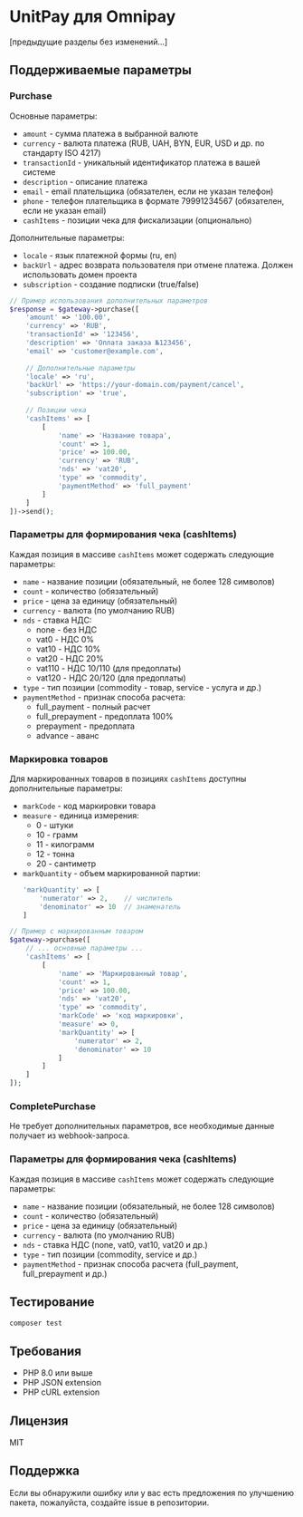 # UnitPay для Omnipay

[предыдущие разделы без изменений...]

## Поддерживаемые параметры

### Purchase

Основные параметры:
* `amount` - сумма платежа в выбранной валюте
* `currency` - валюта платежа (RUB, UAH, BYN, EUR, USD и др. по стандарту ISO 4217)
* `transactionId` - уникальный идентификатор платежа в вашей системе
* `description` - описание платежа
* `email` - email плательщика (обязателен, если не указан телефон)
* `phone` - телефон плательщика в формате 79991234567 (обязателен, если не указан email)
* `cashItems` - позиции чека для фискализации (опционально)

Дополнительные параметры:
* `locale` - язык платежной формы (ru, en)
* `backUrl` - адрес возврата пользователя при отмене платежа. Должен использовать домен проекта
* `subscription` - создание подписки (true/false)

```php
// Пример использования дополнительных параметров
$response = $gateway->purchase([
    'amount' => '100.00',
    'currency' => 'RUB',
    'transactionId' => '123456',
    'description' => 'Оплата заказа №123456',
    'email' => 'customer@example.com',
    
    // Дополнительные параметры
    'locale' => 'ru',
    'backUrl' => 'https://your-domain.com/payment/cancel',
    'subscription' => 'true',
    
    // Позиции чека
    'cashItems' => [
        [
            'name' => 'Название товара',
            'count' => 1,
            'price' => 100.00,
            'currency' => 'RUB',
            'nds' => 'vat20',
            'type' => 'commodity',
            'paymentMethod' => 'full_payment'
        ]
    ]
])->send();
```

### Параметры для формирования чека (cashItems)

Каждая позиция в массиве `cashItems` может содержать следующие параметры:

* `name` - название позиции (обязательный, не более 128 символов)
* `count` - количество (обязательный)
* `price` - цена за единицу (обязательный)
* `currency` - валюта (по умолчанию RUB)
* `nds` - ставка НДС:
    * none - без НДС
    * vat0 - НДС 0%
    * vat10 - НДС 10%
    * vat20 - НДС 20%
    * vat110 - НДС 10/110 (для предоплаты)
    * vat120 - НДС 20/120 (для предоплаты)
* `type` - тип позиции (commodity - товар, service - услуга и др.)
* `paymentMethod` - признак способа расчета:
    * full_payment - полный расчет
    * full_prepayment - предоплата 100%
    * prepayment - предоплата
    * advance - аванс

### Маркировка товаров

Для маркированных товаров в позициях `cashItems` доступны дополнительные параметры:

* `markCode` - код маркировки товара
* `measure` - единица измерения:
    * 0 - штуки
    * 10 - грамм
    * 11 - килограмм
    * 12 - тонна
    * 20 - сантиметр
* `markQuantity` - объем маркированной партии:
  ```php
  'markQuantity' => [
      'numerator' => 2,    // числитель
      'denominator' => 10  // знаменатель
  ]
  ```

```php
// Пример с маркированным товаром
$gateway->purchase([
    // ... основные параметры ...
    'cashItems' => [
        [
            'name' => 'Маркированный товар',
            'count' => 1,
            'price' => 100.00,
            'nds' => 'vat20',
            'type' => 'commodity',
            'markCode' => 'код маркировки',
            'measure' => 0,
            'markQuantity' => [
                'numerator' => 2,
                'denominator' => 10
            ]
        ]
    ]
]);
```

### CompletePurchase

Не требует дополнительных параметров, все необходимые данные получает из webhook-запроса.

### Параметры для формирования чека (cashItems)

Каждая позиция в массиве `cashItems` может содержать следующие параметры:

* `name` - название позиции (обязательный, не более 128 символов)
* `count` - количество (обязательный)
* `price` - цена за единицу (обязательный)
* `currency` - валюта (по умолчанию RUB)
* `nds` - ставка НДС (none, vat0, vat10, vat20 и др.)
* `type` - тип позиции (commodity, service и др.)
* `paymentMethod` - признак способа расчета (full_payment, full_prepayment и др.)

## Тестирование

```bash
composer test
```

## Требования

* PHP 8.0 или выше
* PHP JSON extension
* PHP cURL extension

## Лицензия

MIT

## Поддержка

Если вы обнаружили ошибку или у вас есть предложения по улучшению пакета, пожалуйста, создайте issue в репозитории.